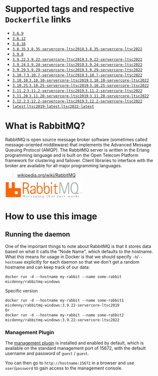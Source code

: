 # Supported tags and respective `Dockerfile` links

- [`3.6.9`](https://github.com/micdenny/rabbitmq-windows/blob/master/rabbitmq/windows/3.6.9/Dockerfile)
- [`3.6.12`](https://github.com/micdenny/rabbitmq-windows/blob/master/rabbitmq/windows/3.6.12/Dockerfile)
- [`3.8.16`](https://github.com/micdenny/rabbitmq-windows/blob/master/rabbitmq/windows/3.8.16/Dockerfile)
- [`3.8.35`,`3.8.35-servercore-ltsc2019`,`3.8.35-servercore-ltsc2022`](https://github.com/micdenny/rabbitmq-windows/blob/master/rabbitmq/windows/3.8.35/Dockerfile)
- [`3.9.8`](https://github.com/micdenny/rabbitmq-windows/blob/master/rabbitmq/windows/3.9.8/Dockerfile)
- [`3.9.22`,`3.9.22-servercore-ltsc2019`,`3.9.22-servercore-ltsc2022`](https://github.com/micdenny/rabbitmq-windows/blob/master/rabbitmq/windows/3.9.22/Dockerfile)
- [`3.9.24`,`3.9.24-servercore-ltsc2019`,`3.9.24-servercore-ltsc2022`](https://github.com/micdenny/rabbitmq-windows/blob/master/rabbitmq/windows/3.9.24/Dockerfile)
- [`3.9.29`,`3.9.29-servercore-ltsc2019`,`3.9.29-servercore-ltsc2022`](https://github.com/micdenny/rabbitmq-windows/blob/master/rabbitmq/windows/3.9.29/Dockerfile)
- [`3.10.7`,`3.10.7-servercore-ltsc2019`,`3.10.7-servercore-ltsc2022`](https://github.com/micdenny/rabbitmq-windows/blob/master/rabbitmq/windows/3.10.7/Dockerfile)
- [`3.10.10`,`3.10.10-servercore-ltsc2019`,`3.10.10-servercore-ltsc2022`](https://github.com/micdenny/rabbitmq-windows/blob/master/rabbitmq/windows/3.10.10/Dockerfile)
- [`3.10.25`,`3.10.25-servercore-ltsc2019`,`3.10.25-servercore-ltsc2022`](https://github.com/micdenny/rabbitmq-windows/blob/master/rabbitmq/windows/3.10.25/Dockerfile)
- [`3.11.2`,`3.11.2-servercore-ltsc2019`,`3.11.2-servercore-ltsc2022`](https://github.com/micdenny/rabbitmq-windows/blob/master/rabbitmq/windows/3.11.2/Dockerfile)
- [`3.11.20`,`3.11.20-servercore-ltsc2019`,`3.11.20-servercore-ltsc2022`](https://github.com/micdenny/rabbitmq-windows/blob/master/rabbitmq/windows/3.11.20/Dockerfile)
- [`3.12.2`,`3.12.2-servercore-ltsc2019`,`3.12.2-servercore-ltsc2022`](https://github.com/micdenny/rabbitmq-windows/blob/master/rabbitmq/windows/3.12.2/Dockerfile)
- [`latest`,`ltsc2019-latest`,`ltsc2022-latest`](https://github.com/micdenny/rabbitmq-windows/blob/master/rabbitmq/windows/latest/Dockerfile)

# What is RabbitMQ?

RabbitMQ is open source message broker software (sometimes called message-oriented middleware) that implements the Advanced Message Queuing Protocol (AMQP). The RabbitMQ server is written in the Erlang programming language and is built on the Open Telecom Platform framework for clustering and failover. Client libraries to interface with the broker are available for all major programming languages.

> [wikipedia.org/wiki/RabbitMQ](https://en.wikipedia.org/wiki/RabbitMQ)

![img](https://raw.githubusercontent.com/docker-library/docs/81187b7b50f5af5bdb64d75882f4d9c782ad52c3/rabbitmq/logo.png)

# How to use this image

## Running the daemon

One of the important things to note about RabbitMQ is that it stores data based on what it calls the "Node Name", which defaults to the hostname. What this means for usage in Docker is that we should specify `-h`/`--hostname` explicitly for each daemon so that we don't get a random hostname and can keep track of our data:

```
docker run -d --hostname my-rabbit --name some-rabbit micdenny/rabbitmq-windows
```

Specific version 
```dotnetcli
docker run -d --hostname my-rabbit --name some-rabbit1 micdenny/rabbitmq-windows:3.9.22-servercore-ltsc2019 
Or
docker run -d --hostname my-rabbit --name some-rabbit2 micdenny/rabbitmq-windows:3.9.22-servercore-ltsc2022 
```

### Management Plugin

The [management plugin](https://www.rabbitmq.com/management.html) is installed and enabled by default, which is available on the standard management port of 15672, with the default username and password of `guest` / `guest`.

You can then go to `http://hostname:15672` in a browser and use `user`/`password` to gain access to the management console.
